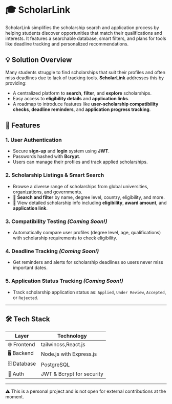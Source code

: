 
# 🎓 **ScholarLink**

ScholarLink simplifies the scholarship search and application process by helping students discover opportunities that match their qualifications and interests. It features a searchable database, smart filters, and plans for tools like deadline tracking and personalized recommendations.



## 💡 **Solution Overview**

Many students struggle to find scholarships that suit their profiles and often miss deadlines due to lack of tracking tools. **ScholarLink** addresses this by providing:

* A centralized platform to **search**, **filter**, and **explore** scholarships.
* Easy access to **eligibility details** and **application links**.
* A roadmap to introduce features like **user-scholarship compatibility checks**, **deadline reminders**, and **application progress tracking**.



## 🚀 **Features**

###  1. User Authentication

* Secure **sign-up** and **login** system using **JWT**.
* Passwords hashed with **Bcrypt**.
* Users can manage their profiles and track applied scholarships.

###  2. Scholarship Listings & Smart Search

* Browse a diverse range of scholarships from global universities, organizations, and governments.
* 🔎 **Search and filter** by name, degree level, country, eligibility, and more.
* 📄 View detailed scholarship info including **eligibility**, **award amount**, and **application link**.

###  3. Compatibility Testing *(Coming Soon!)*

* Automatically compare user profiles (degree level, age, qualifications) with scholarship requirements to check eligibility.

###  4. Deadline Tracking *(Coming Soon!)*

* Get reminders and alerts for scholarship deadlines so users never miss important dates.

###  5. Application Status Tracking *(Coming Soon!)*

* Track scholarship application status as: `Applied`, `Under Review`, `Accepted`, or `Rejected`.

---

## 🛠️ **Tech Stack**

| Layer       | Technology                  |
| ----------- | --------------------------- |
| 🌐 Frontend | tailwincss,React.js        |
| 🖥 Backend  | Node.js with Express.js     |
| 🗄 Database | PostgreSQL                  |
| 🔐 Auth     | JWT & Bcrypt for security   |


---

⚠️ This is a personal project and is not open for external contributions at the moment.
